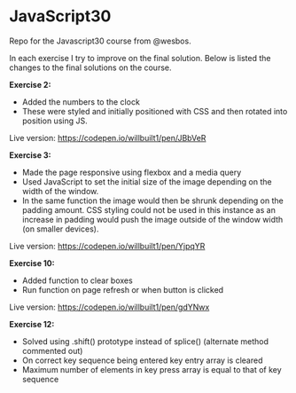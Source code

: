# **JavaScript30**

Repo for the Javascript30 course from @wesbos.
 
In each exercise I try to improve on the final solution. Below is listed the changes to the final solutions on the course.

**Exercise 2:**
- Added the numbers to the clock
- These were styled and initially positioned with CSS and then rotated into position using JS.

Live version: https://codepen.io/willbuilt1/pen/JBbVeR

**Exercise 3:**
 - Made the page responsive using flexbox and a media query
 - Used JavaScript to set the initial size of the image depending on the width of the window. 
 - In the same function the image would then be shrunk depending on the padding amount. CSS styling could not be used in this instance as an increase in padding would push the image outside of the window width (on smaller devices).

Live version: https://codepen.io/willbuilt1/pen/YjpqYR

**Exercise 10:**
- Added function to clear boxes
- Run function on page refresh or when button is clicked

Live version: https://codepen.io/willbuilt1/pen/gdYNwx

**Exercise 12:**
- Solved using .shift() prototype instead of splice() (alternate method commented out)
- On correct key sequence being entered key entry array is cleared
- Maximum number of elements in key press array is equal to that of key sequence
